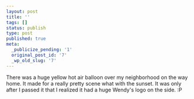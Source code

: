 ```yaml
---
layout: post
title: ''
tags: []
status: publish
type: post
published: true
meta:
  _publicize_pending: '1'
  original_post_id: '7'
  _wp_old_slug: '7'
---
```

There was a huge yellow hot air balloon over my neighborhood on the way home.  It made for a really pretty scene what with the sunset.  It was only after I passed it that I realized it had a huge Wendy's logo on the side.  :P
